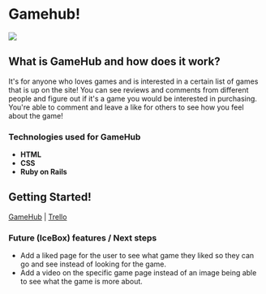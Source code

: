 # Gamehub! 
![](https://i.imgur.com/WK128wm.png)

## What is GameHub and how does it work?
It's for anyone who loves games and is interested in a certain list of games that is up on the site! You can see reviews and comments from different people and figure out if it's a game you would be interested in purchasing. You're able to comment and leave a like for others to see how you feel about the game!

### Technologies used for GameHub
* **HTML** 
* **CSS**
* **Ruby on Rails** 

## Getting Started!
[GameHub](https://nerd-games.herokuapp.com/) | 
[Trello](https://trello.com/b/umRIFKYn/project-2)

### Future (IceBox) features / Next steps
* Add a liked page for the user to see what game they liked so they can go and see instead of looking for the game.
* Add a video on the specific game page instead of an image being able to see what the game is more about.  
